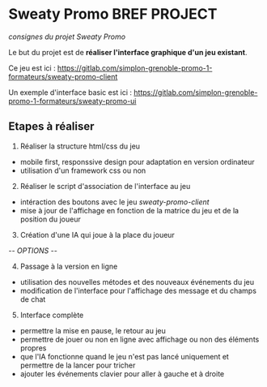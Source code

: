 # Sweaty Promo BREF PROJECT

_consignes du projet Sweaty Promo_

Le but du projet est de __réaliser l'interface graphique d'un jeu existant__.

Ce jeu est ici : https://gitlab.com/simplon-grenoble-promo-1-formateurs/sweaty-promo-client

Un exemple d'interface basic est ici : https://gitlab.com/simplon-grenoble-promo-1-formateurs/sweaty-promo-ui

## Etapes à réaliser

1) Réaliser la structure html/css du jeu
- mobile first, responssive design pour adaptation en version ordinateur
- utilisation d'un framework css ou non

2) Réaliser le script d'association de l'interface au jeu
- intéraction des boutons avec le jeu _sweaty-promo-client_
- mise à jour de l'affichage en fonction de la matrice du jeu et de la position du joueur

3) Création d'une IA qui joue à la place du joueur

-- _OPTIONS_ --

4) Passage à la version en ligne
- utilisation des nouvelles métodes et des nouveaux événements du jeu
- modification de l'interface pour l'affichage des message et du champs de chat

5) Interface complète
- permettre la mise en pause, le retour au jeu
- permettre de jouer ou non en ligne avec affichage ou non des éléments propres
- que l'IA fonctionne quand le jeu n'est pas lancé uniquement et permettre de la lancer pour tricher
- ajouter les événements clavier pour aller à gauche et à droite
